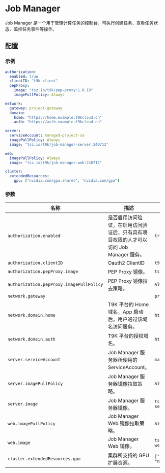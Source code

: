 # Job Manager

Job Manager 是一个用于管理计算任务的控制台，可执行创建任务、查看任务状态、监控任务事件等操作。

## 配置

### 示例

```yaml
authorization:
  enabled: true
  clientID: "t9k-client"
  pepProxy:
    image: "tsz.io/t9k/pep-proxy:1.0.10"
    imagePullPolicy: Always

network:
  gateway: project-gateway
  domain:
    home: "https://home.example.t9kcloud.cn"
    auth: "https://auth.example.t9kcloud.cn"

server:
  serviceAccount: managed-project-sa
  imagePullPolicy: Always
  image: "tsz.io/t9k/job-manager-server:240712"

web:
  imagePullPolicy: Always
  image: "tsz.io/t9k/job-manager-web:240712"

cluster:
  extendedResources:
    gpu: ["nvidia.com/gpu.shared", "nvidia.com/gpu"]
```

### 参数

| 名称                                     | 描述                                                                                  | 值                                            |
| ---------------------------------------- | ------------------------------------------------------------------------------------- | --------------------------------------------- |
| `authorization.enabled`                  | 是否启用访问验证，在启用访问验证后，只有具有项目权限的人才可以访问 Job Manager 服务。 | `true`                                        |
| `authorization.clientID`                 | Oauth2 ClientID                                                                       | `t9k-client`                                  |
| `authorization.pepProxy.image`           | PEP Proxy 镜像。                                                                      | `tsz.io/t9k/pep-proxy:1.0.10`                 |
| `authorization.pepProxy.imagePullPolicy` | PEP Proxy 镜像拉去策略。                                                              | `Always`                                      |
| `network.gateway`                        |                                                                                       | `project-gateway`                             |
| `network.domain.home`                    | T9K 平台的 Home 域名，App 启动后，用户通过该域名访问服务。                            | `https://home.example.t9kcloud.cn`            |
| `network.domain.auth`                    | T9K 平台的授权域名。                                                                  | `https://auth.example.t9kcloud.cn`            |
| `server.serviceAccount`                  | Job Manager 服务器所使用的 ServiceAccount。                                           | `managed-project-sa`                          |
| `server.imagePullPolicy`                 | Job Manager 服务器镜像拉取策略。                                                      | `Always`                                      |
| `server.image`                           | Job Manager 服务器镜像。                                                              | `tsz.io/t9k/job-manager-server:240712`        |
| `web.imagePullPolicy`                    | Job Manager Web 镜像拉取策略。                                                        | `Always`                                      |
| `web.image`                              | Job Manager Web 镜像。                                                                | `tsz.io/t9k/job-manager-web:240712`           |
| `cluster.extendedResources.gpu`          | 集群所支持的 GPU 扩展资源。                                                           | `["nvidia.com/gpu.shared", "nvidia.com/gpu"]` |
